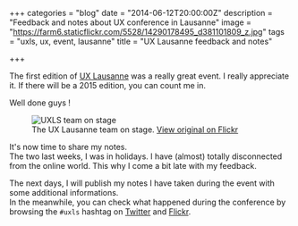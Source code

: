 +++
categories = "blog"
date = "2014-06-12T20:00:00Z"
description = "Feedback and notes about UX conference in Lausanne"
image = "https://farm6.staticflickr.com/5528/14290178495_d381101809_z.jpg"
tags = "uxls, ux, event, lausanne"
title = "UX Lausanne feedback and notes"

+++

The first edition of [UX Lausanne](http://2014.uxlausanne.com/) was a really great event. I really appreciate it. If there will be a 2015 edition, you can count me in.

Well done guys !

<figure>
  <img src="https://farm3.staticflickr.com/2901/14286898731_9561c2c73f.jpg" alt="UXLS team on stage">
  <figcaption>
    The UX Lausanne team on stage. <a href="https://www.flickr.com/photos/uxlausanne/14286898731/">View original on Flickr</a>
  </figcaption>
</figure>

It's now time to share my notes.  
The two last weeks, I was in holidays. I have (almost) totally disconnected from the online world. This why I come a bit late with my feedback.

The next days, I will publish my notes I have taken during the event with some additional informations.  
In the meanwhile, you can check what happened during the conference by browsing the `#uxls` hashtag on [Twitter](https://twitter.com/search?q=%23uxls "#uxls tag on Twitter") and [Flickr](https://www.flickr.com/photos/tags/uxls/ "pictures tagged with #uxls on Flickr").
